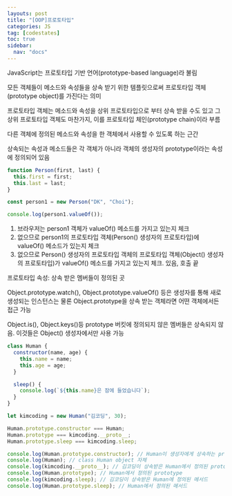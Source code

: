 ```yaml
---
layouts: post
title: "[OOP]프로토타입"
categories: JS
tag: [codestates]
toc: true
sidebar:
  nav: "docs"
---
```


JavaScript는 프로토타입 기반 언어(prototype-based language)라 불림

모든 객체들이 메소드와 속성들을 상속 받기 위한 템플릿으로써 프로토타입 객체(prototype object)를 가진다는 의미

프로토타입 객체는 메소드와 속성을 상위 프로토타입으로 부터 상속 받을 수도 있고 그 상위 프로토타입 객체도 마찬가지, 이를 프로토타입 체인(prototype chain)이라 부름

다른 객체에 정의된 메소드와 속성을 한 객체에서 사용할 수 있도록 하는 근간

상속되는 속성과 메소드들은 각 객체가 아니라 객체의 생성자의 prototype이라는 속성에 정의되어 있음

```js
function Person(first, last) {
  this.first = first;
  this.last = last;
}

const person1 = new Person("DK", "Choi");

console.log(person1.valueOf());
```

1. 브라우저는 person1 객체가 valueOf() 메소드를 가지고 있는지 체크
2. 없으므로 person1의 프로토타입 객체(Person() 생성자의 프로토타입)에 valueOf() 메소드가 있는지 체크
3. 없으므로 Person() 생성자의 프로토타입 객체의 프로토타입 객체(Object() 생성자의 프로토타입)가 valueOf() 메소드를 가지고 있는지 체크. 있음, 호출 끝

프로토타입 속성: 상속 받은 멤버들이 정의된 곳

Object.prototype.watch(), Object.prototype.valueOf() 등은 생성자를 통해 새로 생성되는 인스턴스는 물론 Object.prototype을 상속 받는 객체라면 어떤 객체에서든 접근 가능

Object.is(), Object.keys()등 prototype 버킷에 정의되지 않은 멤버들은 상속되지 않음. 이것들은 Object() 생성자에서만 사용 가능

```js
class Human {
  constructor(name, age) {
    this.name = name;
    this.age = age;
  }

  sleep() {
    console.log(`${this.name}은 잠에 들었습니다`);
  }
}

let kimcoding = new Human("김코딩", 30);

Human.prototype.constructor === Human;
Human.prototype === kimcoding.__proto__;
Human.prototype.sleep === kimcoding.sleep;

console.log(Human.prototype.constructor); // Human이 생성자에게 상속하는 prototype
console.log(Human); // class Human object 자체
console.log(kimcoding.__proto__); // 김코딩이 상속받은 Human에서 정의된 prototype
console.log(Human.prototype); // Human에서 정의된 prototype
console.log(kimcoding.sleep); // 김코딩이 상속받은 Human에 정의된 메서드
console.log(Human.prototype.sleep); // Human에서 정의된 메서드
```
